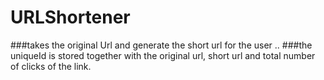 # URLShortener

###takes the original Url and generate the short url for the user ..
###the uniqueId is stored together with the original url, short url and total number of clicks of the link.

